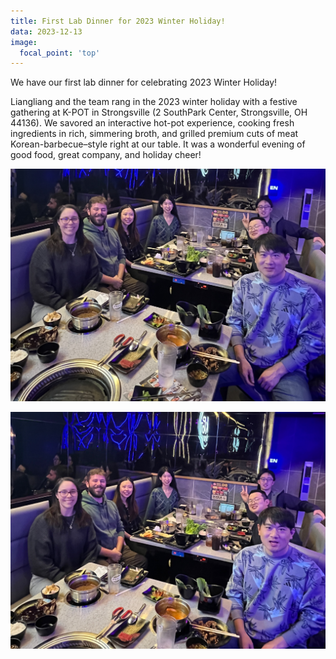 ```yaml
---
title: First Lab Dinner for 2023 Winter Holiday!
data: 2023-12-13
image:
  focal_point: 'top'
---
```


We have our first lab dinner for celebrating 2023 Winter Holiday!

<!--more-->

Liangliang and the team rang in the 2023 winter holiday with a festive gathering at K-POT in Strongsville (2 SouthPark Center, Strongsville, OH 44136). We savored an interactive hot-pot experience, cooking fresh ingredients in rich, simmering broth, and grilled premium cuts of meat Korean-barbecue–style right at our table. It was a wonderful evening of good food, great company, and holiday cheer!

![](IMG_4915.JPG)

![](IMG_4925.JPG)


